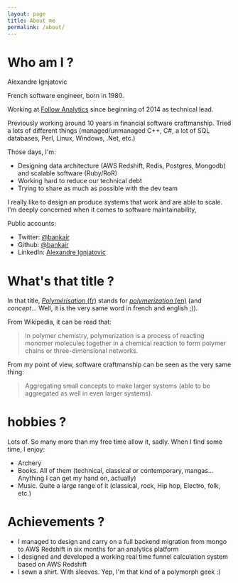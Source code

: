 ```yaml
---
layout: page
title: About me
permalink: /about/
---
```


# Who am I ?

Alexandre Ignjatovic

French software engineer, born in 1980.

Working at [Follow Analytics](http://followanalytics.com) since beginning of 2014 as technical lead.

Previously working around 10 years in financial software craftmanship. Tried a lots of different things (managed/unmanaged C++, C#, a lot of SQL databases, Perl, Linux, Windows, .Net, etc.)

Those days, I'm:

* Designing data architecture (AWS Redshift, Redis, Postgres, Mongodb) and scalable software (Ruby/RoR)
* Working hard to reduce our technical debt
* Trying to share as much as possible with the dev team

I really like to design an produce systems that work and are able to scale. I'm deeply concerned when it comes to software maintainability, 

Public accounts:

* Twitter: [@bankair](https://twitter.com/bankair)
* Github: [@bankair](https://github.com/bankair)
* LinkedIn: [Alexandre Ignjatovic](https://fr.linkedin.com/pub/alexandre-ignjatovic/1/a43/bb0)


# What's that title ?

In that title, [_Polymérisation_ (fr)](http://fr.wikipedia.org/wiki/Polymérisation) stands for [_polymerization_ (en)](http://en.wikipedia.org/wiki/Polymerization) (and _concept_... Well, it is the very same word in french and english ;)).

From Wikipedia, it can be read that:

> In polymer chemistry, polymerization is a process of reacting monomer molecules together in a chemical reaction to form polymer chains or three-dimensional networks.

From my point of view, software craftmanship can be seen as the very same thing:

> Aggregating small concepts to make larger systems (able to be aggregated as well in even larger systems).

# hobbies ?

Lots of. So many more than my free time allow it, sadly. When I find some time, I enjoy:

* Archery
* Books. All of them (technical, classical or contemporary, mangas... Anything I can get my hand on, actually)
* Music. Quite a large range of it (classical, rock, Hip hop, Electro, folk, etc.)

# Achievements ?

* I managed to design and carry on a full backend migration from mongo to AWS Redshift in six months for an analytics platform
* I designed and developed a working real time funnel calculation system based on AWS Redshift
* I sewn a shirt. With sleeves. Yep, I'm that kind of a polymorph geek :)
